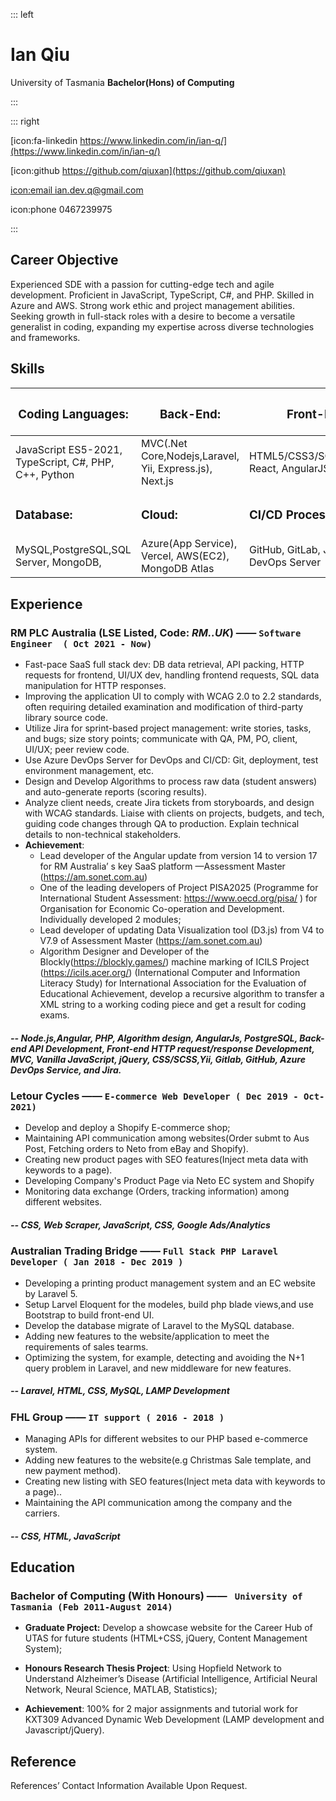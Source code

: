 ::: left

# Ian Qiu

University of Tasmania
**Bachelor(Hons) of Computing**

:::

::: right

[icon:fa-linkedin  https://www.linkedin.com/in/ian-q/](https://www.linkedin.com/in/ian-q/)

[icon:github https://github.com/qiuxan](https://github.com/qiuxan)

[icon:email ian.dev.q@gmail.com](mailto:ian.dev.q@gmail.com)

icon:phone 0467239975

:::

## Career Objective

Experienced SDE with a passion for cutting-edge tech and agile development. Proficient in JavaScript, TypeScript, C#, and PHP. Skilled in Azure and AWS. Strong work ethic and project management abilities. Seeking growth in full-stack roles with a desire to become a versatile generalist in coding, expanding my expertise across diverse technologies and frameworks.

## Skills

| <h3>Coding Languages:</h3>                            | <h3>Back-End:</h3>                                      | <h3>Front-End:</h3>                               |
| ----------------------------------------------------- | ------------------------------------------------------- | ------------------------------------------------- |
| JavaScript ES5-2021, TypeScript, C#, PHP, C++, Python | MVC(.Net Core,Nodejs,Laravel, Yii, Express.js), Next.js | HTML5/CSS3/SCSS,Angular, React, AngularJS, jQuery |
| <h3>Database:</h3>                                    | <h3>Cloud:</h3>                                         | <h3>CI/CD Process:</h3>                           |
| MySQL,PostgreSQL,SQL Server, MongoDB,                 | Azure(App Service), Vercel, AWS(EC2), MongoDB Atlas     | GitHub, GitLab, Jira,Azure DevOps Server          |

## Experience
### RM PLC Australia (LSE Listed, Code: *RM..UK*) —— `Software Engineer  ( Oct 2021 - Now)`
* Fast-pace SaaS full stack dev: DB data retrieval, API packing, HTTP requests for frontend, UI/UX dev, handling frontend requests, SQL data manipulation for HTTP responses.
* Improving the application UI to comply with WCAG 2.0 to 2.2 standards, often requiring detailed examination and modification of third-party library source code.
* Utilize Jira for sprint-based project management: write stories, tasks, and bugs; size story points; communicate with QA, PM, PO, client, UI/UX; peer review code.
* Use Azure DevOps Server for DevOps and CI/CD: Git, deployment, test environment management, etc.
* Design and Develop Algorithms to process raw data (student answers) and auto-generate reports (scoring results).
* Analyze client needs, create Jira tickets from storyboards, and design with WCAG standards. Liaise with clients on projects, budgets, and tech, guiding code changes through QA to production. Explain technical details to non-technical stakeholders.
* ****Achievement****: 
  * Lead developer of the Angular update from version 14 to version 17 for RM Australia’ s key SaaS platform —Assessment Master (https://am.sonet.com.au)
  * One of the leading developers of Project PISA2025 (Programme for International Student Assessment: https://www.oecd.org/pisa/ ) for Organisation for Economic Co-operation and Development. Individually developed 2 modules;
  * Lead developer of updating Data Visualization tool (D3.js) from V4 to V7.9 of Assessment Master (https://am.sonet.com.au)
  * Algorithm Designer and Developer of the Blockly(https://blockly.games/) machine marking of ICILS Project (https://icils.acer.org/) (International Computer and Information Literacy Study) for International Association for the Evaluation of Educational Achievement, develop a recursive algorithm to transfer a XML string to a working coding piece and get a result for coding exams.
 ##### -- Node.js,Angular, PHP, Algorithm design, AngularJs, PostgreSQL, Back-end API Development, Front-end HTTP request/response Development, MVC, Vanilla JavaScript, jQuery, CSS/SCSS,Yii, Gitlab, GitHub, Azure DevOps Service, and Jira.
### Letour Cycles —— `E-commerce Web Developer ( Dec 2019 - Oct-2021)`
* Develop and deploy a Shopify E-commerce shop;
* Maintaining API communication among websites(Order submt to Aus Post, Fetching orders to Neto from eBay and Shopify).
* Creating new product pages with SEO features(Inject meta data with keywords to a page).
* Developing Company's Product Page via Neto EC system and Shopify
* Monitoring data exchange (Orders, tracking information) among different websites.
##### -- CSS, Web Scraper, JavaScript, CSS, Google Ads/Analytics
### Australian Trading Bridge —— `Full Stack PHP Laravel Developer ( Jan 2018 - Dec 2019 )`
* Developing a printing product management system and an EC website by Laravel 5.
* Setup Larvel Eloquent for the modeles, build php blade views,and use Bootstrap to build front-end UI.
* Develop the database migrate of Laravel to the MySQL database.
* Adding new features to the website/application to meet the requirements of sales tearms.
* Optimizing the system, for example, detecting and avoiding the N+1 query problem in Laravel, and new middleware for new features.
##### --  Laravel, HTML, CSS, MySQL, LAMP Development
### FHL Group —— `IT support ( 2016 - 2018 )`
* Managing APIs for different websites to our PHP based e-commerce system.
* Adding new features to the website(e.g Christmas Sale template, and new payment method).
* Creating new listing with SEO features(Inject meta data with keywords to a page)..
* Maintaining the API communication among the company and the carriers.
##### -- CSS, HTML, JavaScript
## Education
### Bachelor of Computing (With Honours) ——  ` University of Tasmania (Feb 2011-August 2014)`
* **Graduate Project:** Develop a showcase website for the Career Hub of UTAS for future students (HTML+CSS, jQuery, Content Management System);

* **Honours Research Thesis Project**: Using Hopfield Network to Understand Alzheimer’s Disease (Artificial Intelligence, Artificial Neural Network, Neural Science,  MATLAB, Statistics);

* **Achievement**: 100% for 2 major assignments and tutorial work for KXT309 Advanced Dynamic Web Development (LAMP development and Javascript/jQuery).



## Reference

References’ Contact Information Available Upon Request.
